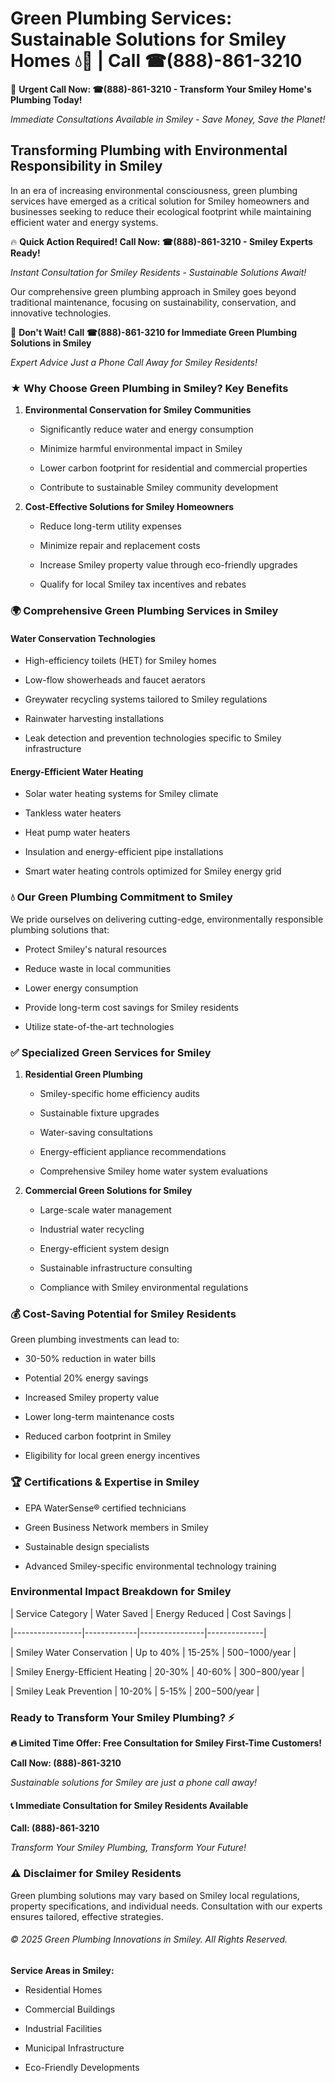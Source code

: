 # Green Plumbing Services: Sustainable Solutions for Smiley Homes 💧🌿 | Call ☎(888)-861-3210

🚨 **Urgent Call Now: ☎(888)-861-3210 - Transform Your Smiley Home's Plumbing Today!**
*Immediate Consultations Available in Smiley - Save Money, Save the Planet!*

## Transforming Plumbing with Environmental Responsibility in Smiley

In an era of increasing environmental consciousness, green plumbing services have emerged as a critical solution for Smiley homeowners and businesses seeking to reduce their ecological footprint while maintaining efficient water and energy systems. 

🔥 **Quick Action Required! Call Now: ☎(888)-861-3210 - Smiley Experts Ready!**
*Instant Consultation for Smiley Residents - Sustainable Solutions Await!*

Our comprehensive green plumbing approach in Smiley goes beyond traditional maintenance, focusing on sustainability, conservation, and innovative technologies.

🚨 **Don't Wait! Call ☎(888)-861-3210 for Immediate Green Plumbing Solutions in Smiley**
*Expert Advice Just a Phone Call Away for Smiley Residents!*

### ★ Why Choose Green Plumbing in Smiley? Key Benefits

1. **Environmental Conservation for Smiley Communities** 
   - Significantly reduce water and energy consumption
   - Minimize harmful environmental impact in Smiley
   - Lower carbon footprint for residential and commercial properties
   - Contribute to sustainable Smiley community development

2. **Cost-Effective Solutions for Smiley Homeowners** 
   - Reduce long-term utility expenses
   - Minimize repair and replacement costs
   - Increase Smiley property value through eco-friendly upgrades
   - Qualify for local Smiley tax incentives and rebates

### 🌍 Comprehensive Green Plumbing Services in Smiley

#### Water Conservation Technologies
- High-efficiency toilets (HET) for Smiley homes
- Low-flow showerheads and faucet aerators
- Greywater recycling systems tailored to Smiley regulations
- Rainwater harvesting installations
- Leak detection and prevention technologies specific to Smiley infrastructure

#### Energy-Efficient Water Heating
- Solar water heating systems for Smiley climate
- Tankless water heaters
- Heat pump water heaters
- Insulation and energy-efficient pipe installations
- Smart water heating controls optimized for Smiley energy grid

### 💧 Our Green Plumbing Commitment to Smiley

We pride ourselves on delivering cutting-edge, environmentally responsible plumbing solutions that:
- Protect Smiley's natural resources
- Reduce waste in local communities
- Lower energy consumption
- Provide long-term cost savings for Smiley residents
- Utilize state-of-the-art technologies

### ✅ Specialized Green Services for Smiley

1. **Residential Green Plumbing**
   - Smiley-specific home efficiency audits
   - Sustainable fixture upgrades
   - Water-saving consultations
   - Energy-efficient appliance recommendations
   - Comprehensive Smiley home water system evaluations

2. **Commercial Green Solutions for Smiley**
   - Large-scale water management
   - Industrial water recycling
   - Energy-efficient system design
   - Sustainable infrastructure consulting
   - Compliance with Smiley environmental regulations

### 💰 Cost-Saving Potential for Smiley Residents

Green plumbing investments can lead to:
- 30-50% reduction in water bills
- Potential 20% energy savings
- Increased Smiley property value
- Lower long-term maintenance costs
- Reduced carbon footprint in Smiley
- Eligibility for local green energy incentives

### 🏆 Certifications & Expertise in Smiley

- EPA WaterSense® certified technicians
- Green Business Network members in Smiley
- Sustainable design specialists
- Advanced Smiley-specific environmental technology training

### Environmental Impact Breakdown for Smiley

| Service Category | Water Saved | Energy Reduced | Cost Savings |
|-----------------|-------------|----------------|--------------|
| Smiley Water Conservation | Up to 40% | 15-25% | $500-$1000/year |
| Smiley Energy-Efficient Heating | 20-30% | 40-60% | $300-$800/year |
| Smiley Leak Prevention | 10-20% | 5-15% | $200-$500/year |

### Ready to Transform Your Smiley Plumbing? ⚡

**🔥 Limited Time Offer: Free Consultation for Smiley First-Time Customers!**

**Call Now: (888)-861-3210**
*Sustainable solutions for Smiley are just a phone call away!*

#### 📞 Immediate Consultation for Smiley Residents Available

**Call: (888)-861-3210**
*Transform Your Smiley Plumbing, Transform Your Future!*

### ⚠️ Disclaimer for Smiley Residents

Green plumbing solutions may vary based on Smiley local regulations, property specifications, and individual needs. Consultation with our experts ensures tailored, effective strategies.

###### © 2025 Green Plumbing Innovations in Smiley. All Rights Reserved.

**Service Areas in Smiley:** 
- Residential Homes
- Commercial Buildings
- Industrial Facilities
- Municipal Infrastructure
- Eco-Friendly Developments